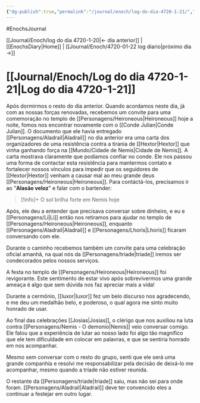 ```yaml
---
{"dg-publish":true,"permalink":"/journal/enoch/log-do-dia-4720-1-21/","dgHomeLink":true,"dgPassFrontmatter":false}
---
```


#EnochsJournal 

[[Journal/Enoch/log do dia 4720-1-20|<- dia anterior]] | [[EnochsDiary\|Home]] | [[Journal/Enoch/4720-01-22 log diario|próximo dia ->]]

# [[Journal/Enoch/Log do dia 4720-1-21|Log do dia 4720-1-21]]
Após dormirmos o resto do dia anterior. Quando acordamos neste dia, já com as nossas forças renovadas, recebemos um convite para uma comemoração no templo de [[Personagens/Heironeous|Heironeous]] hoje a noite, fomos nos encontrar novamente com o [[Conde Julian|Conde Julian]].
O documento que ele havia entregado [[Personagens/Aladrail|Aladrail]] no dia anterior era uma carta dos organizadores de uma resistência contra a tirania de [[Hextor|Hextor]] que vinha ganhando força na [[Mundo/Cidade de Nemis|Cidade de Nemis]]. A carta mostrava claramente que podíamos confiar no conde.
Ele nos passou uma forma de contactar esta resistência para mantermos contato e fortalecer nossos vínculos para impedir que os seguidores de [[Hextor|Hextor]] venham a causar mal ao meu grande deus [[Personagens/Heironeous|Heironeous]].
Para contáctá-los, precisamos ir ao "**Alasão veloz**" e falar com o bartender:
>[!info]+ O sol brilha forte em Nemis hoje

Após, ele deu a entender que precisava conversar sobre dinheiro, e eu e [[Personagens/Li|Li]] então nos retiramos para ajudar no templo de [[Personagens/Heironeous|Heironeous]], enquanto [[Personagens/Aladrail|Aladrail]] e [[Personagens/Lhoris|Lhoris]] ficaram conversando com ele.

Durante o caminho recebemos também um convite para uma celebração oficial amanhã, na qual nós da [[Personagens/triade|triade]] iremos ser condecorados pelos nossos serviços.

A festa no templo de [[Personagens/Heironeous|Heironeous]] foi revigorante. Este sentimento de estar vivo após sobrevivermos uma grande ameaça é algo que sem dúvida nos faz apreciar mais a vida!

Durante a cermônio, [[Iuxor|Iuxor]] fez um belo discurso nos agradecendo, e me deu um medalhão belo, e poderoso, o qual agora me sinto muito honrado de usar.

Ao final das celebrações [[Josias|Josias]], o clérigo que nos auxiliou na luta contra [[Personagens/Nemis - O demonio|Nemis]] veio conversar comigo. Ele falou que a experiência de lutar ao nosso lado foi algo tão magnífico que ele tem dificuldade em colocar em palavras, e que se sentiria honrado em nos acompanhar.

Mesmo sem conversar com o resto do grupo, senti que ele será uma grande companhia e resolvi me responsabilizar pela decisão de deixá-lo me acompanhar, mesmo quando a tríade não estiver reunida.

O restante da [[Personagens/triade|triade]] saiu, mas não sei para onde foram. [[Personagens/Aladrail|Aladrail]] deve ter convencido eles a continuar a festejar em outro lugar.